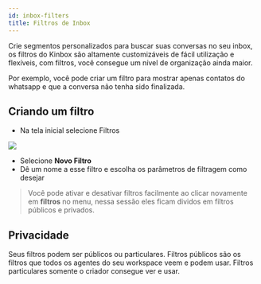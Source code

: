 ```yaml
---
id: inbox-filters
title: Filtros de Inbox
---
```


Crie segmentos personalizados para buscar suas conversas no seu inbox, os filtros do Kinbox são altamente customizáveis de fácil utilização e flexíveis, com filtros, você consegue um nível de organização ainda maior.

Por exemplo, você pode criar um filtro para mostrar apenas contatos do whatsapp e que a conversa 
não tenha sido finalizada.

## Criando um filtro
- Na tela inicial selecione Filtros

![](../../img/filter.png)

- Selecione **Novo Filtro**
- Dê um nome a esse filtro e escolha os parâmetros de filtragem como desejar

>Você pode ativar e desativar filtros facilmente ao clicar novamente em **filtros** no menu, nessa sessão eles ficam dividos em filtros públicos e privados.

## Privacidade
Seus filtros podem ser públicos ou particulares. Filtros públicos são os filtros que todos os agentes
do seu workspace veem e podem usar. Filtros particulares somente o criador consegue ver e usar.
